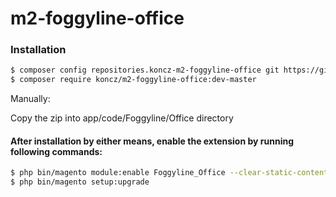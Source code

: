 # m2-foggyline-office

### Installation

```sh
$ composer config repositories.koncz-m2-foggyline-office git https://github.com/ksz2013/m2-foggyline-office.git
$ composer require koncz/m2-foggyline-office:dev-master
```

Manually:

Copy the zip into app/code/Foggyline/Office directory


#### After installation by either means, enable the extension by running following commands:

```sh
$ php bin/magento module:enable Foggyline_Office --clear-static-content
$ php bin/magento setup:upgrade
```